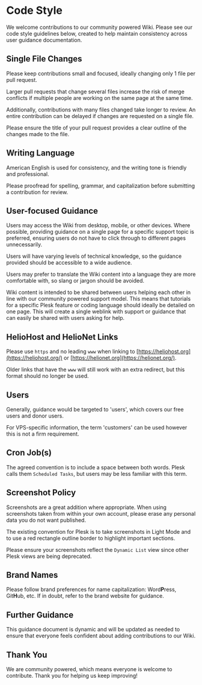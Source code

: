 # Code Style

We welcome contributions to our community powered Wiki. Please see our code style guidelines below, created to help maintain consistency across user guidance documentation. 

## Single File Changes

Please keep contributions small and focused, ideally changing only 1 file per pull request.

Larger pull requests that change several files increase the risk of merge conflicts if multiple people are working on the same page at the same time.

Additionally, contributions with many files changed take longer to review. An entire contribution can be delayed if changes are requested on a single file.

Please ensure the title of your pull request provides a clear outline of the changes made to the file.

## Writing Language

American English is used for consistency, and the writing tone is friendly and professional.

Please proofread for spelling, grammar, and capitalization before submitting a contribution for review.

## User-focused Guidance

Users may access the Wiki from desktop, mobile, or other devices. Where possible, providing guidance on a single page for a specific support topic is preferred, ensuring users do not have to click through to different pages unnecessarily.

Users will have varying levels of technical knowledge, so the guidance provided should be accessible to a wide audience.

Users may prefer to translate the Wiki content into a language they are more comfortable with, so slang or jargon should be avoided.

Wiki content is intended to be shared between users helping each other in line with our community powered support model. This means that tutorials for a specific Plesk feature or coding language should ideally be detailed on one page. This will create a single weblink with support or guidance that can easily be shared with users asking for help.

## HelioHost and HelioNet Links

Please use `https` and no leading `www` when linking to [https://heliohost.org](https://heliohost.org/) or [https://helionet.org](https://helionet.org/).

Older links that have the `www` will still work with an extra redirect, but this format should no longer be used.

## Users

Generally, guidance would be targeted to 'users', which covers our free users and donor users.

<!-- TODO: Morty users will be customers as well, mention this once Morty is released. -->
For VPS-specific information, the term 'customers' can be used however this is not a firm requirement.

## Cron Job(s)

The agreed convention is to include a space between both words. Plesk calls them `Scheduled Tasks`, but users may be less familiar with this term.

## Screenshot Policy

Screenshots are a great addition where appropriate. When using screenshots taken from within your own account, please erase any personal data you do not want published.

The existing convention for Plesk is to take screenshots in Light Mode and to use a red rectangle outline border to highlight important sections.

Please ensure your screenshots reflect the `Dynamic List` view since other Plesk views are being deprecated.

## Brand Names

Please follow brand preferences for name capitalization: Word**P**ress, Git**H**ub, etc. If in doubt, refer to the brand website for guidance.

## Further Guidance

This guidance document is dynamic and will be updated as needed to ensure that everyone feels confident about adding contributions to our Wiki.

## Thank You

We are community powered, which means everyone is welcome to contribute. Thank you for helping us keep improving!